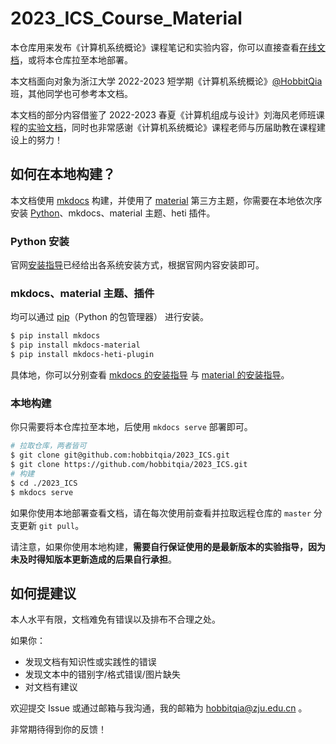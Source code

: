 # 2023_ICS_Course_Material

本仓库用来发布《计算机系统概论》课程笔记和实验内容，你可以直接查看[在线文档](https://hobbitqia.github.io/2023_ICS)，或将本仓库拉至本地部署。

本文档面向对象为浙江大学 2022-2023 短学期《计算机系统概论》[@HobbitQia](https://github.com/hobbitqia)班，其他同学也可参考本文档。

本文档的部分内容借鉴了 2022-2023 春夏《计算机组成与设计》刘海风老师班课程的[实验文档](https://guahao31.github.io/2023_CO/)，同时也非常感谢《计算机系统概论》课程老师与历届助教在课程建设上的努力！

## 如何在本地构建？

本文档使用 [mkdocs](https://www.mkdocs.org/) 构建，并使用了 [material](https://squidfunk.github.io/mkdocs-material/) 第三方主题，你需要在本地依次序安装 [Python](https://python.org)、mkdocs、material 主题、heti 插件。

### Python 安装

官网[安装指导](https://wiki.python.org/moin/BeginnersGuide/Download)已经给出各系统安装方式，根据官网内容安装即可。

### mkdocs、material 主题、插件

均可以通过 [pip](https://pypi.org/project/pip/)（Python 的包管理器） 进行安装。

```bash
$ pip install mkdocs
$ pip install mkdocs-material
$ pip install mkdocs-heti-plugin
```

具体地，你可以分别查看 [mkdocs 的安装指导](https://www.mkdocs.org/getting-started/#installation) 与 [material 的安装指导](https://squidfunk.github.io/mkdocs-material/getting-started/#installation)。

### 本地构建

你只需要将本仓库拉至本地，后使用 `mkdocs serve` 部署即可。

```bash
# 拉取仓库，两者皆可
$ git clone git@github.com:hobbitqia/2023_ICS.git
$ git clone https://github.com/hobbitqia/2023_ICS.git
# 构建
$ cd ./2023_ICS
$ mkdocs serve
```

如果你使用本地部署查看文档，请在每次使用前查看并拉取远程仓库的 `master` 分支更新 `git pull`。

请注意，如果你使用本地构建，**需要自行保证使用的是最新版本的实验指导，因为未及时得知版本更新造成的后果自行承担**。

## 如何提建议

本人水平有限，文档难免有错误以及排布不合理之处。

如果你：

* 发现文档有知识性或实践性的错误
* 发现文本中的错别字/格式错误/图片缺失
* 对文档有建议

欢迎提交 Issue 或通过邮箱与我沟通，我的邮箱为 hobbitqia@zju.edu.cn 。

非常期待得到你的反馈！